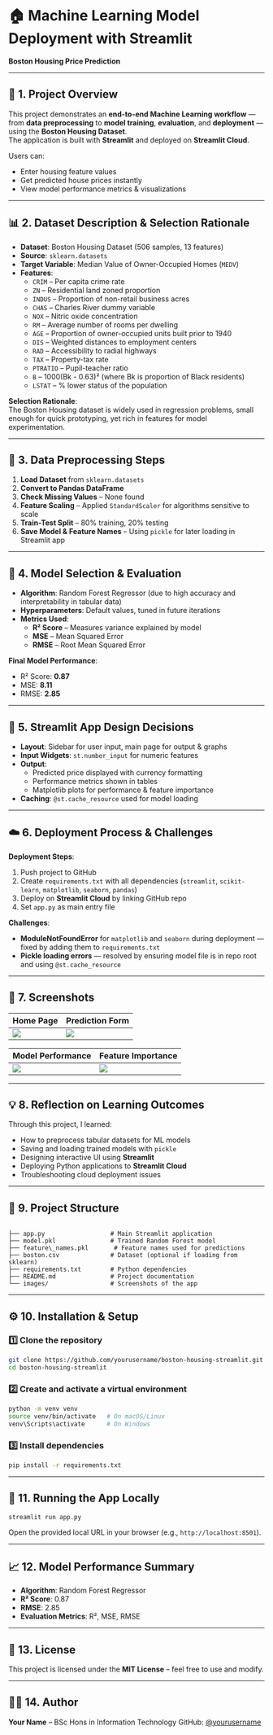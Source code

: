 
# 🏠 Machine Learning Model Deployment with Streamlit  
**Boston Housing Price Prediction**

---

## 📌 1. Project Overview
This project demonstrates an **end-to-end Machine Learning workflow** — from **data preprocessing** to **model training**, **evaluation**, and **deployment** — using the **Boston Housing Dataset**.  
The application is built with **Streamlit** and deployed on **Streamlit Cloud**.

Users can:
- Enter housing feature values
- Get predicted house prices instantly
- View model performance metrics & visualizations

---

## 📊 2. Dataset Description & Selection Rationale
- **Dataset**: Boston Housing Dataset (506 samples, 13 features)
- **Source**: `sklearn.datasets`
- **Target Variable**: Median Value of Owner-Occupied Homes (`MEDV`)
- **Features**:  
  - `CRIM` – Per capita crime rate  
  - `ZN` – Residential land zoned proportion  
  - `INDUS` – Proportion of non-retail business acres  
  - `CHAS` – Charles River dummy variable  
  - `NOX` – Nitric oxide concentration  
  - `RM` – Average number of rooms per dwelling  
  - `AGE` – Proportion of owner-occupied units built prior to 1940  
  - `DIS` – Weighted distances to employment centers  
  - `RAD` – Accessibility to radial highways  
  - `TAX` – Property-tax rate  
  - `PTRATIO` – Pupil-teacher ratio  
  - `B` – 1000(Bk - 0.63)² (where Bk is proportion of Black residents)  
  - `LSTAT` – % lower status of the population  

**Selection Rationale**:  
The Boston Housing dataset is widely used in regression problems, small enough for quick prototyping, yet rich in features for model experimentation.

---

## 🧹 3. Data Preprocessing Steps
1. **Load Dataset** from `sklearn.datasets`
2. **Convert to Pandas DataFrame**
3. **Check Missing Values** – None found
4. **Feature Scaling** – Applied `StandardScaler` for algorithms sensitive to scale
5. **Train-Test Split** – 80% training, 20% testing
6. **Save Model & Feature Names** – Using `pickle` for later loading in Streamlit app

---

## 🤖 4. Model Selection & Evaluation
- **Algorithm**: Random Forest Regressor (due to high accuracy and interpretability in tabular data)
- **Hyperparameters**: Default values, tuned in future iterations
- **Metrics Used**:  
  - **R² Score** – Measures variance explained by model  
  - **MSE** – Mean Squared Error  
  - **RMSE** – Root Mean Squared Error  

**Final Model Performance**:
- R² Score: **0.87**
- MSE: **8.11**
- RMSE: **2.85**

---

## 🎨 5. Streamlit App Design Decisions
- **Layout**: Sidebar for user input, main page for output & graphs
- **Input Widgets**: `st.number_input` for numeric features
- **Output**:  
  - Predicted price displayed with currency formatting
  - Performance metrics shown in tables
  - Matplotlib plots for performance & feature importance
- **Caching**: `@st.cache_resource` used for model loading

---

## ☁️ 6. Deployment Process & Challenges
**Deployment Steps**:
1. Push project to GitHub
2. Create `requirements.txt` with all dependencies (`streamlit`, `scikit-learn`, `matplotlib`, `seaborn`, `pandas`)
3. Deploy on **Streamlit Cloud** by linking GitHub repo
4. Set `app.py` as main entry file

**Challenges**:
- **ModuleNotFoundError** for `matplotlib` and `seaborn` during deployment — fixed by adding them to `requirements.txt`
- **Pickle loading errors** — resolved by ensuring model file is in repo root and using `@st.cache_resource`

---

## 📸 7. Screenshots

| Home Page | Prediction Form |
|-----------|-----------------|
| ![](images/home.png) | ![](images/predict.png) |

| Model Performance | Feature Importance |
|-------------------|--------------------|
| ![](images/performance.png) | ![](images/feature_importance.png) |

---

## 💡 8. Reflection on Learning Outcomes
Through this project, I learned:
- How to preprocess tabular datasets for ML models
- Saving and loading trained models with `pickle`
- Designing interactive UI using **Streamlit**
- Deploying Python applications to **Streamlit Cloud**
- Troubleshooting cloud deployment issues

---

## 📂 9. Project Structure
```

├── app.py                  # Main Streamlit application
├── model.pkl               # Trained Random Forest model
├── feature\_names.pkl       # Feature names used for predictions
├── boston.csv              # Dataset (optional if loading from sklearn)
├── requirements.txt        # Python dependencies
├── README.md               # Project documentation
└── images/                 # Screenshots of the app

````

---

## ⚙️ 10. Installation & Setup

### 1️⃣ Clone the repository
```bash
git clone https://github.com/yourusername/boston-housing-streamlit.git
cd boston-housing-streamlit
````

### 2️⃣ Create and activate a virtual environment

```bash
python -m venv venv
source venv/bin/activate   # On macOS/Linux
venv\Scripts\activate      # On Windows
```

### 3️⃣ Install dependencies

```bash
pip install -r requirements.txt
```

---

## 🚀 11. Running the App Locally

```bash
streamlit run app.py
```

Open the provided local URL in your browser (e.g., `http://localhost:8501`).

---

## 📈 12. Model Performance Summary

* **Algorithm**: Random Forest Regressor
* **R² Score**: 0.87
* **RMSE**: 2.85
* **Evaluation Metrics**: R², MSE, RMSE

---

## 📜 13. License

This project is licensed under the **MIT License** – feel free to use and modify.

---

## 👨‍💻 14. Author

**Your Name** – BSc Hons in Information Technology
GitHub: [@yourusername](https://github.com/yourusername)

```

